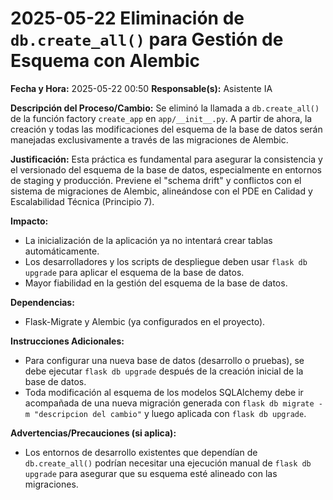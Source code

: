 # 2025-05-22 Eliminación de `db.create_all()` para Gestión de Esquema con Alembic

**Fecha y Hora:** 2025-05-22 00:50
**Responsable(s):** Asistente IA

**Descripción del Proceso/Cambio:**
Se eliminó la llamada a `db.create_all()` de la función factory `create_app` en `app/__init__.py`. A partir de ahora, la creación y todas las modificaciones del esquema de la base de datos serán manejadas exclusivamente a través de las migraciones de Alembic.

**Justificación:**
Esta práctica es fundamental para asegurar la consistencia y el versionado del esquema de la base de datos, especialmente en entornos de staging y producción. Previene el "schema drift" y conflictos con el sistema de migraciones de Alembic, alineándose con el PDE en Calidad y Escalabilidad Técnica (Principio 7).

**Impacto:**
-   La inicialización de la aplicación ya no intentará crear tablas automáticamente.
-   Los desarrolladores y los scripts de despliegue deben usar `flask db upgrade` para aplicar el esquema de la base de datos.
-   Mayor fiabilidad en la gestión del esquema de la base de datos.

**Dependencias:**
-   Flask-Migrate y Alembic (ya configurados en el proyecto).

**Instrucciones Adicionales:**
-   Para configurar una nueva base de datos (desarrollo o pruebas), se debe ejecutar `flask db upgrade` después de la creación inicial de la base de datos.
-   Toda modificación al esquema de los modelos SQLAlchemy debe ir acompañada de una nueva migración generada con `flask db migrate -m "descripcion del cambio"` y luego aplicada con `flask db upgrade`.

**Advertencias/Precauciones (si aplica):**
-   Los entornos de desarrollo existentes que dependían de `db.create_all()` podrían necesitar una ejecución manual de `flask db upgrade` para asegurar que su esquema esté alineado con las migraciones.
